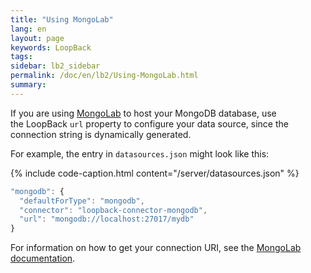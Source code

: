 ```yaml
---
title: "Using MongoLab"
lang: en
layout: page
keywords: LoopBack
tags:
sidebar: lb2_sidebar
permalink: /doc/en/lb2/Using-MongoLab.html
summary:
---
```


If you are using [MongoLab](https://mongolab.com/) to host your MongoDB database, use the LoopBack `url` property to configure your data source,
since the connection string is dynamically generated.

For example, the entry in `datasources.json` might look like this: 

{% include code-caption.html content="/server/datasources.json" %}
```javascript
"mongodb": {
  "defaultForType": "mongodb",
  "connector": "loopback-connector-mongodb",
  "url": "mongodb://localhost:27017/mydb"
}
```

For information on how to get your connection URI, see the [MongoLab documentation](https://devcenter.heroku.com/articles/mongolab#getting-your-connection-uri).